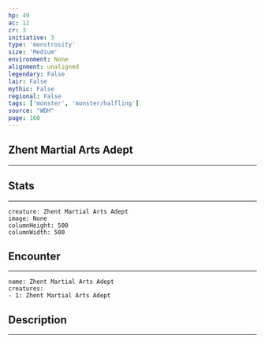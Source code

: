 ```yaml
---
hp: 49
ac: 12
cr: 3
initiative: 3
type: 'monstrosity'    
size: 'Medium'
environment: None
alignment: unaligned
legendary: False
lair: False
mythic: False
regional: False
tags: ['monster', 'monster/halfling']
source: "WDH"
page: 160
---
```


## Zhent Martial Arts Adept
---



## Stats
---

```statblock
creature: Zhent Martial Arts Adept
image: None
columnHeight: 500
columnWidth: 500
```

## Encounter
---

```encounter-table
name: Zhent Martial Arts Adept
creatures:
- 1: Zhent Martial Arts Adept
```

## Description
---





